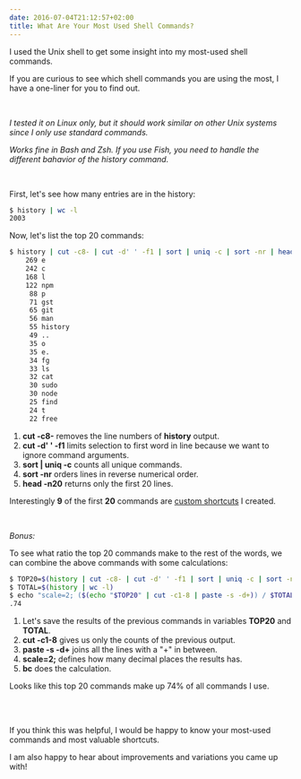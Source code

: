 ```yaml
---
date: 2016-07-04T21:12:57+02:00
title: What Are Your Most Used Shell Commands?
---
```


I used the Unix shell to get some insight into my most-used shell commands.<!--more-->


If you are curious to see which shell commands you are using the most,
I have a one-liner for you to find out.

<br>

*I tested it on Linux only, but it should work similar on other Unix systems since I only use standard commands.*

*Works fine in Bash and Zsh. If you use Fish, you need to handle the different bahavior of the history command.*

<br>

First, let's see how many entries are in the history:

``` sh
$ history | wc -l
2003
```

Now, let's list the top 20 commands:

``` sh
$ history | cut -c8- | cut -d' ' -f1 | sort | uniq -c | sort -nr | head -n20
    269 e
    242 c
    168 l
    122 npm
     88 p
     71 gst
     65 git
     56 man
     55 history
     49 ..
     35 o
     35 e.
     34 fg
     33 ls
     32 cat
     30 sudo
     30 node
     25 find
     24 t
     22 free
```

1. **cut -c8-** removes the line numbers of **history** output.
2. **cut -d' ' -f1** limits selection to first word in line because we want to ignore command arguments.
3. **sort | uniq -c**  counts all unique commands.
4. **sort -nr** orders lines in reverse numerical order.
5. **head -n20** returns only the first 20 lines.


Interestingly **9** of the first **20** commands are [custom shortcuts](https://github.com/jorinvo/dotfiles/blob/master/bashrc) I created.

<br>

*Bonus:*

To see what ratio the top 20 commands make to the rest of the words, we can combine the above commands with some calculations:

``` sh
$ TOP20=$(history | cut -c8- | cut -d' ' -f1 | sort | uniq -c | sort -nr | head -n20)
$ TOTAL=$(history | wc -l)
$ echo "scale=2; ($(echo "$TOP20" | cut -c1-8 | paste -s -d+)) / $TOTAL" | bc
.74
```

1. Let's save the results of the previous commands in variables **TOP20** and **TOTAL**.
2. **cut -c1-8** gives us only the counts of the previous output.
3. **paste -s -d+** joins all the lines with a "+" in between.
4. **scale=2;** defines how many decimal places the results has.
5. **bc** does the calculation.

Looks like this top 20 commands make up 74% of all commands I use.

<br>
<br>

If you think this was helpful, I would be happy to know your most-used commands and most valuable shortcuts.

I am also happy to hear about improvements and variations you came up with!

